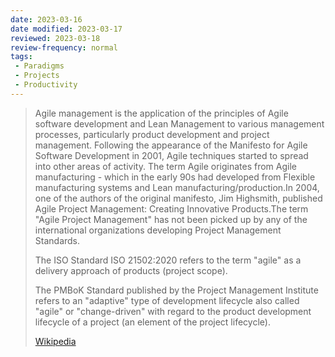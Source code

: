 ```yaml
---
date: 2023-03-16
date modified: 2023-03-17
reviewed: 2023-03-18
review-frequency: normal
tags:
 - Paradigms
 - Projects
 - Productivity
---
```

> Agile management is the application of the principles of Agile software development and Lean Management to various management processes, particularly product development and project management. Following the appearance of the Manifesto for Agile Software Development in 2001, Agile techniques started to spread into other areas of activity. The term Agile originates from Agile manufacturing - which in the early 90s had developed from Flexible manufacturing systems and Lean manufacturing/production.In 2004, one of the authors of the original manifesto, Jim Highsmith, published Agile Project Management: Creating Innovative Products.The term "Agile Project Management" has not been picked up by any of the international organizations developing Project Management Standards.
>
> 
>
> The ISO Standard ISO 21502:2020 refers to the term "agile" as a delivery approach of products (project scope).
>
> The PMBoK Standard published by the Project Management Institute refers to an "adaptive" type of development lifecycle also called "agile" or "change-driven" with regard to the product development lifecycle of a project (an element of the project lifecycle).
>
> [Wikipedia](https://en.wikipedia.org/wiki/Agile%20management)